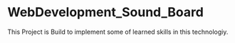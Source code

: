 # WebDevelopment_Sound_Board
This Project is Build to implement some of learned skills in this technologiy.
